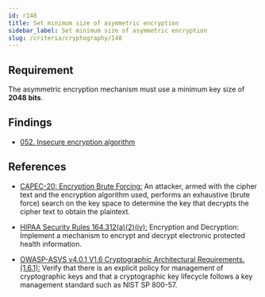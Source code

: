 ```yaml
---
id: r148
title: Set minimum size of asymmetric encryption
sidebar_label: Set minimum size of asymmetric encryption
slug: /criteria/cryptography/148
---
```


## Requirement

The asymmetric encryption mechanism
must use a minimum key size of **2048 bits**.

## Findings

- [052. Insecure encryption algorithm](https://fluidattacks.com/products/rules/findings/052/)

## References

- [CAPEC-20: Encryption Brute Forcing:](https://capec.mitre.org/data/definitions/20.html)
An attacker, armed with the cipher text and the encryption algorithm used,
performs an exhaustive (brute force) search on the key space
to determine the key that decrypts the cipher text to obtain the plaintext.

- [HIPAA Security Rules 164.312(a)(2)(iv):](https://www.law.cornell.edu/cfr/text/45/164.312)
Encryption and Decryption:
Implement a mechanism to encrypt
and decrypt electronic protected health information.

- [OWASP-ASVS v4.0.1 V1.6 Cryptographic Architectural Requirements.(1.6.1):](https://www.law.cornell.edu/cfr/text/45/164.312)
Verify that there is an explicit policy for management of cryptographic keys
and that a cryptographic key lifecycle follows a key management standard
such as NIST SP 800-57.

